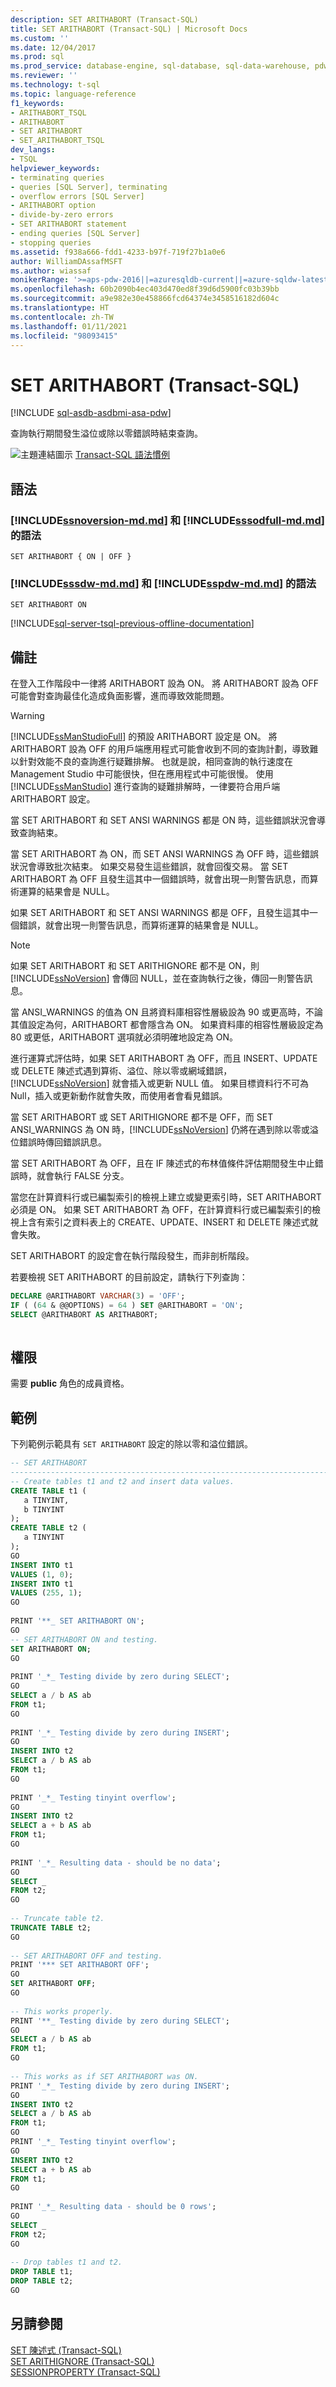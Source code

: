 ```yaml
---
description: SET ARITHABORT (Transact-SQL)
title: SET ARITHABORT (Transact-SQL) | Microsoft Docs
ms.custom: ''
ms.date: 12/04/2017
ms.prod: sql
ms.prod_service: database-engine, sql-database, sql-data-warehouse, pdw
ms.reviewer: ''
ms.technology: t-sql
ms.topic: language-reference
f1_keywords:
- ARITHABORT_TSQL
- ARITHABORT
- SET ARITHABORT
- SET_ARITHABORT_TSQL
dev_langs:
- TSQL
helpviewer_keywords:
- terminating queries
- queries [SQL Server], terminating
- overflow errors [SQL Server]
- ARITHABORT option
- divide-by-zero errors
- SET ARITHABORT statement
- ending queries [SQL Server]
- stopping queries
ms.assetid: f938a666-fdd1-4233-b97f-719f27b1a0e6
author: WilliamDAssafMSFT
ms.author: wiassaf
monikerRange: '>=aps-pdw-2016||=azuresqldb-current||=azure-sqldw-latest||>=sql-server-2016||>=sql-server-linux-2017||=azuresqldb-mi-current'
ms.openlocfilehash: 60b2090b4ec403d470ed8f39d6d5900fc03b39bb
ms.sourcegitcommit: a9e982e30e458866fcd64374e3458516182d604c
ms.translationtype: HT
ms.contentlocale: zh-TW
ms.lasthandoff: 01/11/2021
ms.locfileid: "98093415"
---
```

# <a name="set-arithabort-transact-sql"></a>SET ARITHABORT (Transact-SQL)
[!INCLUDE [sql-asdb-asdbmi-asa-pdw](../../includes/applies-to-version/sql-asdb-asdbmi-asa-pdw.md)]

查詢執行期間發生溢位或除以零錯誤時結束查詢。  
  
![主題連結圖示](../../database-engine/configure-windows/media/topic-link.gif "主題連結圖示") [Transact-SQL 語法慣例](../../t-sql/language-elements/transact-sql-syntax-conventions-transact-sql.md)  
  
## <a name="syntax"></a>語法  

### <a name="syntax-for-ssnoversion-mdmd-and-sssodfull-mdmd"></a>[!INCLUDE[ssnoversion-md.md](../../includes/ssnoversion-md.md)] 和 [!INCLUDE[sssodfull-md.md](../../includes/sssodfull-md.md)] 的語法
```syntaxsql
SET ARITHABORT { ON | OFF }
```

### <a name="syntax-for-sssdw-mdmd-and-sspdw-mdmd"></a>[!INCLUDE[sssdw-md.md](../../includes/sssdw-md.md)] 和 [!INCLUDE[sspdw-md.md](../../includes/sspdw-md.md)] 的語法
```syntaxsql
SET ARITHABORT ON
```
  
[!INCLUDE[sql-server-tsql-previous-offline-documentation](../../includes/sql-server-tsql-previous-offline-documentation.md)]

## <a name="remarks"></a>備註
在登入工作階段中一律將 ARITHABORT 設為 ON。 將 ARITHABORT 設為 OFF 可能會對查詢最佳化造成負面影響，進而導致效能問題。  
  
> [!WARNING]  
>  [!INCLUDE[ssManStudioFull](../../includes/ssmanstudiofull-md.md)] 的預設 ARITHABORT 設定是 ON。 將 ARITHABORT 設為 OFF 的用戶端應用程式可能會收到不同的查詢計劃，導致難以針對效能不良的查詢進行疑難排解。 也就是說，相同查詢的執行速度在 Management Studio 中可能很快，但在應用程式中可能很慢。 使用 [!INCLUDE[ssManStudio](../../includes/ssmanstudio-md.md)] 進行查詢的疑難排解時，一律要符合用戶端 ARITHABORT 設定。  
  
當 SET ARITHABORT 和 SET ANSI WARNINGS 都是 ON 時，這些錯誤狀況會導致查詢結束。  
  
當 SET ARITHABORT 為 ON，而 SET ANSI WARNINGS 為 OFF 時，這些錯誤狀況會導致批次結束。 如果交易發生這些錯誤，就會回復交易。 當 SET ARITHABORT 為 OFF 且發生這其中一個錯誤時，就會出現一則警告訊息，而算術運算的結果會是 NULL。  
  
如果 SET ARITHABORT 和 SET ANSI WARNINGS 都是 OFF，且發生這其中一個錯誤，就會出現一則警告訊息，而算術運算的結果會是 NULL。  
  
> [!NOTE]  
>  如果 SET ARITHABORT 和 SET ARITHIGNORE 都不是 ON，則 [!INCLUDE[ssNoVersion](../../includes/ssnoversion-md.md)] 會傳回 NULL，並在查詢執行之後，傳回一則警告訊息。  
  
當 ANSI_WARNINGS 的值為 ON 且將資料庫相容性層級設為 90 或更高時，不論其值設定為何，ARITHABORT 都會隱含為 ON。 如果資料庫的相容性層級設定為 80 或更低，ARITHABORT 選項就必須明確地設定為 ON。  
  
進行運算式評估時，如果 SET ARITHABORT 為 OFF，而且 INSERT、UPDATE 或 DELETE 陳述式遇到算術、溢位、除以零或網域錯誤，[!INCLUDE[ssNoVersion](../../includes/ssnoversion-md.md)] 就會插入或更新 NULL 值。 如果目標資料行不可為 Null，插入或更新動作就會失敗，而使用者會看見錯誤。  
  
當 SET ARITHABORT 或 SET ARITHIGNORE 都不是 OFF，而 SET ANSI_WARNINGS 為 ON 時，[!INCLUDE[ssNoVersion](../../includes/ssnoversion-md.md)] 仍將在遇到除以零或溢位錯誤時傳回錯誤訊息。  
  
當 SET ARITHABORT 為 OFF，且在 IF 陳述式的布林值條件評估期間發生中止錯誤時，就會執行 FALSE 分支。
  
當您在計算資料行或已編製索引的檢視上建立或變更索引時，SET ARITHABORT 必須是 ON。 如果 SET ARITHABORT 為 OFF，在計算資料行或已編製索引的檢視上含有索引之資料表上的 CREATE、UPDATE、INSERT 和 DELETE 陳述式就會失敗。
  
SET ARITHABORT 的設定會在執行階段發生，而非剖析階段。  
  
若要檢視 SET ARITHABORT 的目前設定，請執行下列查詢：
  
```sql  
DECLARE @ARITHABORT VARCHAR(3) = 'OFF';  
IF ( (64 & @@OPTIONS) = 64 ) SET @ARITHABORT = 'ON';  
SELECT @ARITHABORT AS ARITHABORT;  
  
```  
  
## <a name="permissions"></a>權限  
需要 **public** 角色的成員資格。  
  
## <a name="examples"></a>範例  
下列範例示範具有 `SET ARITHABORT` 設定的除以零和溢位錯誤。  
  
```sql  
-- SET ARITHABORT  
-------------------------------------------------------------------------------  
-- Create tables t1 and t2 and insert data values.  
CREATE TABLE t1 (  
   a TINYINT,   
   b TINYINT  
);  
CREATE TABLE t2 (  
   a TINYINT  
);  
GO  
INSERT INTO t1   
VALUES (1, 0);  
INSERT INTO t1   
VALUES (255, 1);  
GO  
  
PRINT '**_ SET ARITHABORT ON';  
GO  
-- SET ARITHABORT ON and testing.  
SET ARITHABORT ON;  
GO  
  
PRINT '_*_ Testing divide by zero during SELECT';  
GO  
SELECT a / b AS ab   
FROM t1;  
GO  
  
PRINT '_*_ Testing divide by zero during INSERT';  
GO  
INSERT INTO t2  
SELECT a / b AS ab    
FROM t1;  
GO  
  
PRINT '_*_ Testing tinyint overflow';  
GO  
INSERT INTO t2  
SELECT a + b AS ab   
FROM t1;  
GO  
  
PRINT '_*_ Resulting data - should be no data';  
GO  
SELECT _   
FROM t2;  
GO  
  
-- Truncate table t2.  
TRUNCATE TABLE t2;  
GO  
  
-- SET ARITHABORT OFF and testing.  
PRINT '*** SET ARITHABORT OFF';  
GO  
SET ARITHABORT OFF;  
GO  
  
-- This works properly.  
PRINT '**_ Testing divide by zero during SELECT';  
GO  
SELECT a / b AS ab    
FROM t1;  
GO  
  
-- This works as if SET ARITHABORT was ON.  
PRINT '_*_ Testing divide by zero during INSERT';  
GO  
INSERT INTO t2  
SELECT a / b AS ab    
FROM t1;  
GO  
PRINT '_*_ Testing tinyint overflow';  
GO  
INSERT INTO t2  
SELECT a + b AS ab   
FROM t1;  
GO  
  
PRINT '_*_ Resulting data - should be 0 rows';  
GO  
SELECT _   
FROM t2;  
GO  
  
-- Drop tables t1 and t2.  
DROP TABLE t1;  
DROP TABLE t2;  
GO  
```  
  
## <a name="see-also"></a>另請參閱  
 [SET 陳述式 &#40;Transact-SQL&#41;](../../t-sql/statements/set-statements-transact-sql.md)   
 [SET ARITHIGNORE &#40;Transact-SQL&#41;](../../t-sql/statements/set-arithignore-transact-sql.md)   
 [SESSIONPROPERTY &#40;Transact-SQL&#41;](../../t-sql/functions/sessionproperty-transact-sql.md)  
  
  
